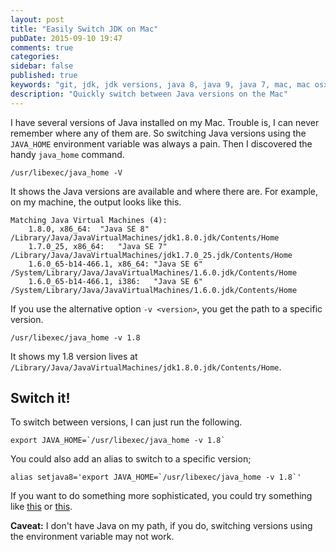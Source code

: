 ```yaml
---
layout: post
title: "Easily Switch JDK on Mac"
pubDate: 2015-09-10 19:47
comments: true
categories: 
sidebar: false
published: true
keywords: "git, jdk, jdk versions, java 8, java 9, java 7, mac, mac osx"
description: "Quickly switch between Java versions on the Mac"
---
```


I have several versions of Java installed on my Mac. Trouble is, I can never remember where any of them are. So switching Java versions using the `JAVA_HOME` environment variable was always a pain. Then I discovered the handy `java_home` command.

    /usr/libexec/java_home -V
    
It shows the Java versions are available and where there are. For example, on my machine, the output looks like this.

<!-- more -->

    Matching Java Virtual Machines (4):
        1.8.0, x86_64:	"Java SE 8"	/Library/Java/JavaVirtualMachines/jdk1.8.0.jdk/Contents/Home
        1.7.0_25, x86_64:	"Java SE 7"	/Library/Java/JavaVirtualMachines/jdk1.7.0_25.jdk/Contents/Home
        1.6.0_65-b14-466.1, x86_64:	"Java SE 6"	/System/Library/Java/JavaVirtualMachines/1.6.0.jdk/Contents/Home
        1.6.0_65-b14-466.1, i386:	"Java SE 6"	/System/Library/Java/JavaVirtualMachines/1.6.0.jdk/Contents/Home
        
If you use the alternative option `-v <version>`, you get the path to a specific version.
 
    /usr/libexec/java_home -v 1.8
      
It shows my 1.8 version lives at `/Library/Java/JavaVirtualMachines/jdk1.8.0.jdk/Contents/Home`. 

## Switch it!

To switch between versions, I can just run the following.

    export JAVA_HOME=`/usr/libexec/java_home -v 1.8` 
    
    
You could also add an alias to switch to a specific version;
    
    alias setjava8='export JAVA_HOME=`/usr/libexec/java_home -v 1.8`'
    
If you want to do something more sophisticated, you could try something like [this](http://raibledesigns.com/rd/entry/installing_openjdk_7_on_os#comment-1311684547000) or [this](http://nemecec.blogspot.co.uk/2012/04/os-x-switching-java-versions-easily.html).   
    
**Caveat:** I don't have Java on my path, if you do, switching versions using the environment variable may not work.    

